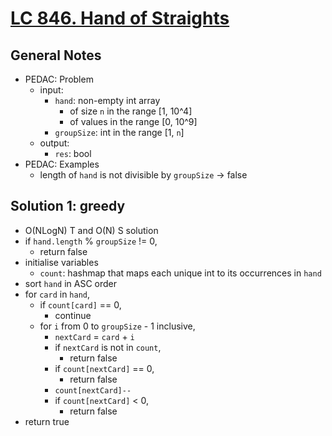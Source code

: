 # [LC 846. Hand of Straights](https://leetcode.com/problems/hand-of-straights/)

## General Notes

- PEDAC: Problem
  - input:
    - `hand`: non-empty int array
      - of size `n` in the range \[1, 10^4]
      - of values in the range \[0, 10^9]
    - `groupSize`: int in the range \[1, `n`]
  - output:
    - `res`: bool
- PEDAC: Examples
  - length of `hand` is not divisible by `groupSize` -> false

## Solution 1: greedy

- O(NLogN) T and O(N) S solution
- if `hand.length` % `groupSize` != 0,
  - return false
- initialise variables
  - `count`: hashmap that maps each unique int to its occurrences in `hand`
- sort `hand` in ASC order
- for `card` in `hand`,
  - if `count[card]` == 0,
    - continue
  - for `i` from 0 to `groupSize` - 1 inclusive,
    - `nextCard` = `card` + `i`
    - if `nextCard` is not in `count`,
      - return false
    - if `count[nextCard]` == 0,
      - return false
    - `count[nextCard]--`
    - if `count[nextCard]` < 0,
      - return false
- return true
